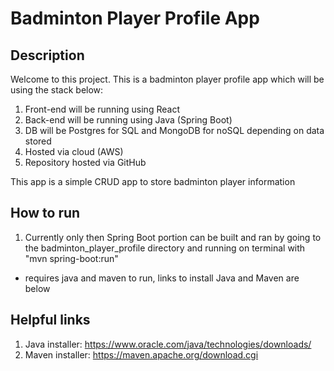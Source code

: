 # Badminton Player Profile App

## Description
Welcome to this project. This is a badminton player profile app which will be using the stack below:

1. Front-end will be running using React
2. Back-end will be running using Java (Spring Boot)
3. DB will be Postgres for SQL and MongoDB for noSQL depending on data stored
4. Hosted via cloud (AWS)
5. Repository hosted via GitHub

This app is a simple CRUD app to store badminton player information

## How to run
1. Currently only then Spring Boot portion can be built and ran by going to the badminton_player_profile directory and running on terminal with "mvn spring-boot:run"
* requires java and maven to run, links to install Java and Maven are below


## Helpful links
1. Java installer: https://www.oracle.com/java/technologies/downloads/
2. Maven installer: https://maven.apache.org/download.cgi

